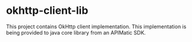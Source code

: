# okhttp-client-lib
This project contains OkHttp client implementation. This implementation is being provided to java core library from an APIMatic SDK.
